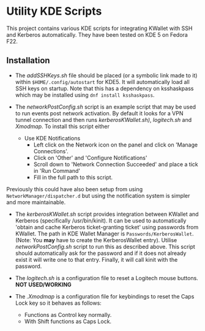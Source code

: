Utility KDE Scripts
===================

This project contains various KDE scripts for integrating KWallet with SSH and Kerberos automatically. They have been tested on KDE 5 on Fedora F22.

Installation
------------

* The _addSSHKeys.sh_ file should be placed (or a symbolic link made to it) within `$HOME/.config/autostart` for KDE5. It will automatically load all SSH keys on startup. Note that this has a dependency on ksshaskpass which may be installed using `dnf install ksshaskpass`.

* The _networkPostConfig.sh_ script is an example script that may be used to run events post network activation. By default it looks for a VPN tunnel connection and then runs _kerberosKWallet.sh)_, _logitech.sh_ and _Xmodmap_. To install this script either
   * Use KDE Notifications
      * Left click on the Network icon on the panel and click on 'Manage Connections'.
      * Click on 'Other' and 'Configure Notifications'
      * Scroll down to 'Network Connection Succeeded' and place a tick in 'Run Command'
      * Fill in the full path to this script.

Previously this could have also been setup from using `NetworkManager/dispatcher.d` but using the notification system is simpler and more maintainable.
* The _kerberosKWallet.sh_ script provides integration between KWallet and Kerberos (specifically /usr/bin/kinit). It can be used to automatically 'obtain and cache Kerberos ticket-granting ticket' using passwords from KWallet. The path in KDE Wallet Manager is `Passwords/KerberosWallet`. (Note: You **may** have to create the KerberosWallet entry). Utilise _networkPostConfig.sh_ script to run this as described above. This script should automatically ask for the password and if it does not already exist it will write one to that entry. Finally, it will call kinit with the password.

* The _logitech.sh_ is a configuration file to reset a Logitech mouse buttons. **NOT USED/WORKING**

* The _.Xmodmap_ is a configuration file for keybindings to reset the Caps Lock key so it behaves as follows:
    * Functions as Control key normally.
    * With Shift functions as Caps Lock.
